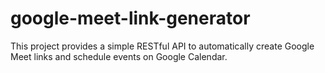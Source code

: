 # google-meet-link-generator
This project provides a simple RESTful API to automatically create Google Meet links and schedule events on Google Calendar.
